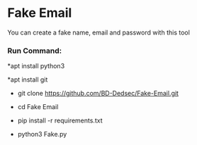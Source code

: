 # Fake Email

You can create a fake name, email and password with this tool

<h3> Run Command: </h3>

*apt install python3

*apt install git

* git clone https://github.com/BD-Dedsec/Fake-Email.git

* cd Fake Email

* pip install -r requirements.txt

* python3 Fake.py
